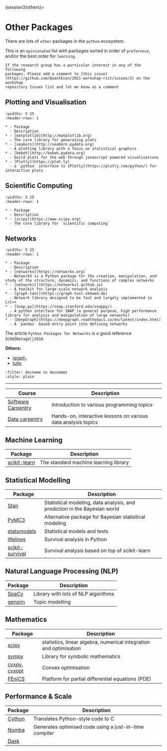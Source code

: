 (session3/others)=
# Other Packages

There are lots of `other` packages in the `python` ecosystem.

This is an `opinionated` list with packages sorted in order of `preference`, and/or
the best order for `learning`.

```{note}
If the research group has a particular interest in any of the following
packages. Please add a comment to [this issue](https://github.com/QuantEcon/2021-workshop-rsit/issues/3) on the workshop
repository Issues list and let me know as a comment
```

## Plotting and Visualisation

```{list-table}
:widths: 5 25
:header-rows: 1

* - Package
  - Description
* - [matplotlib](http://matplotlib.org)
  - The core library for generating plots
* - [seaborn](http://seaborn.pydata.org)
  - A plotting library with a focus on statistical graphics
* - [bokeh](http://bokeh.pydata.org)
  - build plots for the web through javascript powered visualisations
* - [Plotly](https://plot.ly)
  - a `python` interface to [Plotly](https://plotly.com/python/) for interactive plots
```

## Scientific Computing

```{list-table}
:widths: 5 25
:header-rows: 1

* - Package
  - Description
* - [scipy](https://www.scipy.org)
  - The core library for `scientific computing`
```

## Networks

```{list-table}
:widths: 5 25
:header-rows: 1

* - Package
  - Description
* - [networkx](https://networkx.org)
  - NetworkX is a Python package for the creation, manipulation, and study of the structure, dynamics, and functions of complex networks
* - [networkit](https://networkit.github.io)
  - A toolkit for large-scale network analysis
* - [graph-tool](https://graph-tool.skewed.de)
  - Network library designed to be fast and largely implemented in C/C++
* - [Snap.py](https://snap.stanford.edu/snappy/)
  - A python interface for SNAP (a general purpose, high performance library for analysis and manipulation of large networks)
* - [DeepGraph](https://deepgraph.readthedocs.io/en/latest/index.html)
  - A `pandas` based entry point into defining networks
```

The article `Python Packages for Networks` is a good reference {cite}`Batagelj2018`.

**Others:**

- [igraph](https://igraph.org),
- [tulip](https://tulip.labri.fr/Documentation/current/tulip-python/html/index.html)


```{bibliography}
:filter: docname in docnames
:style: plain
```

---

| Course | Description |
| ------ | ----------- |
| [Software Carpentry](https://software-carpentry.org/lessons/) | Introduction to various programming topics |
| [Data carpentry](http://www.datacarpentry.org/lessons/) | Hands-on, interactive lessons on various data analysis topics |

## Machine Learning

| Package | Description |
| ------- | ----------- |
| [scikit-learn](http://http://scikit-learn.org) | The standard machine learning library |

## Statistical Modelling

| Package | Description |
| ------- | ----------- |
| [Stan](http://mc-stan.org) | Statistical modeling, data analysis, and prediction in the Bayesian world |
| [PyMC3](https://pymc-devs.github.io/pymc3/) | Alternative package for Bayesian statistical modeling |
| [statsmodels](http://statsmodels.sourceforge.net) | Statistical models and tests |
| [lifelines](https://lifelines.readthedocs.io) | Survival analysis in Python |
| [scikit-survival](https://github.com/sebp/scikit-survival/) | Survival analysis based on top of scikit-learn |

## Natural Language Processing (NLP)

| Package | Description |
| ------- | ----------- |
| [SpaCy](https://spacy.io) | Library with lots of NLP algorithms | 
| [gensim](https://radimrehurek.com/gensim/index.html) | Topic modelling |


## Mathematics

| Package | Description |
| ------- | ----------- |
| [scipy](https://scipy.org/scipylib/index.html) | statistics, linear algebra, numerical integration and optimisation |
| [sympy](http://sympy.org) | Library for symbolic mathematics |
| [cvxpy](http://www.cvxpy.org), [cvxopt](http://cvxopt.org) | Convex optimisation |
| [FEniCS](https://fenicsproject.org) | Platform for partial differential equations (PDE) |


## Performance & Scale

| Package | Description |
| ------- | ----------- |
| [Cython](http://cython.org) | Translates Python-style code to C |
| [Numba](http://numba.pydata.org) | Generates optimised code using a just-in-time compiler |
| [Dask](https://dask.org)
